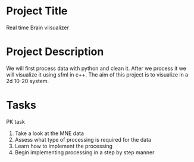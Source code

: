 # Project Title
Real time Brain viisualizer

# Project Description
We will first process data with python and clean it. After we process it we will visualize it using sfml in c++. The aim of this project is to visualize in a 2d 10-20 system. 

# Tasks
PK task
1. Take a look at the MNE data
2. Assess what type of processing is required for the data
3. Learn how to implement the processing
4. Begin implementing processing in a step by step manner 

